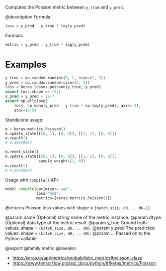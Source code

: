 Computes the Poisson metric between `y_true` and `y_pred`.

@description
Formula:

```python
loss = y_pred - y_true * log(y_pred)
```

Formula:

```python
metric = y_pred - y_true * log(y_pred)
```

# Examples
```python
y_true = np.random.randint(0, 2, size=(2, 3))
y_pred = np.random.random(size=(2, 3))
loss = keras.losses.poisson(y_true, y_pred)
assert loss.shape == (2,)
y_pred = y_pred + 1e-7
assert np.allclose(
    loss, np.mean(y_pred - y_true * np.log(y_pred), axis=-1),
    atol=1e-5)
```
Standalone usage:

```python
m = keras.metrics.Poisson()
m.update_state([[0, 1], [0, 0]], [[1, 1], [0, 0]])
m.result()
# 0.49999997
```

```python
m.reset_state()
m.update_state([[0, 1], [0, 0]], [[1, 1], [0, 0]],
               sample_weight=[1, 0])
m.result()
# 0.99999994
```

Usage with `compile()` API:

```python
model.compile(optimizer='sgd',
              loss='mse',
              metrics=[keras.metrics.Poisson()])
```

@returns
Poisson loss values with shape = `[batch_size, d0, .. dN-1]`.

@param name (Optional) string name of the metric instance.
@param dtype (Optional) data type of the metric result.
@param y_true Ground truth values. shape = `[batch_size, d0, .. dN]`.
@param y_pred The predicted values. shape = `[batch_size, d0, .. dN]`.
@param ... Passed on to the Python callable

@export
@family metric
@seealso
+ <https:/keras.io/api/metrics/probabilistic_metrics#poisson-class>
+ <https://www.tensorflow.org/api_docs/python/tf/keras/metrics/Poisson>
